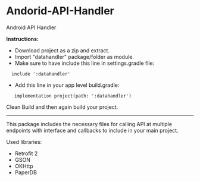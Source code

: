 # Andorid-API-Handler
Android API Handler

**Instructions:**

- Download project as a zip and extract.
- Import "datahandler" package/folder as module.
- Make sure to have include this line in settings.gradle file:

`	include ':datahandler' `

- Add this line in your app level build.gradle:

`	implementation project(path: ':datahandler')`

Clean Build and then again build your project.


-------
This package includes the necessary files for calling API at multiple endpoints with interface and callbacks to include in your main project. 

Used libraries:
- Retrofit 2
- GSON
- OKHttp
- PaperDB